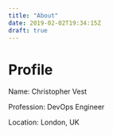 ```yaml
---
title: "About"
date: 2019-02-02T19:34:15Z
draft: true
---
```


# Profile

Name: Christopher Vest

Profession: DevOps Engineer

Location: London, UK
